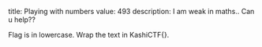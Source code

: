 title: Playing with numbers
value: 493
description: I am weak in maths.. Can u help?? 

Flag is in lowercase. Wrap the text in KashiCTF{}.